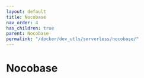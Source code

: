```yaml
---
layout: default
title: Nocobase
nav_order: 4
has_children: true
parent: Nocobase
permalink: "/docker/dev_utls/serverless/nocobase/"
---
```


# Nocobase
